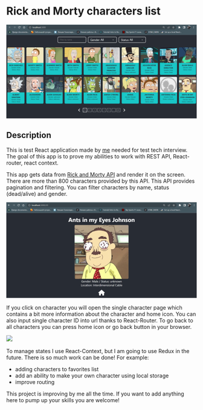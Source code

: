 # Rick and Morty characters list
![img.png](img.png)

## Description
This is test React application made by [me](https://www.facebook.com/profile.php?id=100016030623493) needed for test 
tech interview.
The goal of this app is to prove my abilities to work with REST API,
React-router, react context.

This app gets data from [Rick and Morty API](https://rickandmortyapi.com/) 
and render it on the screen. There are more than 800 characters provided by 
this API. This API provides pagination and filtering. 
You can filter characters by name, status (dead/alive) and gender.

![img_2.png](img_2.png)

If you click on character you will open the single character page which
contains a bit more information about the character and home icon.
You can also input single character ID into url thanks to React-Router. To
go back to all characters you can press home icon or go back button in your
browser.

![](../../[bandicam-2022-06-20-15-08-51-208_Trim.gif](https://vk.com/doc12477522_640345197?hash=CTvFDw2EoBamzRKZZ9jyORan2VrhmoEdm3TdZVrcr9X&dl=9UPKyTL5zaMoho6epzREmu2p99gi4ANhUBdWFSncAtD))

To manage states I use React-Context, but I am going to use Redux in the 
future. There is so much work can be done! 
For example:
- adding characters to favorites list
- add an ability to make your own character using local storage
- improve routing 

This project is improving by me all the time. If you want to add anything 
here to pump up your skills you are welcome!
